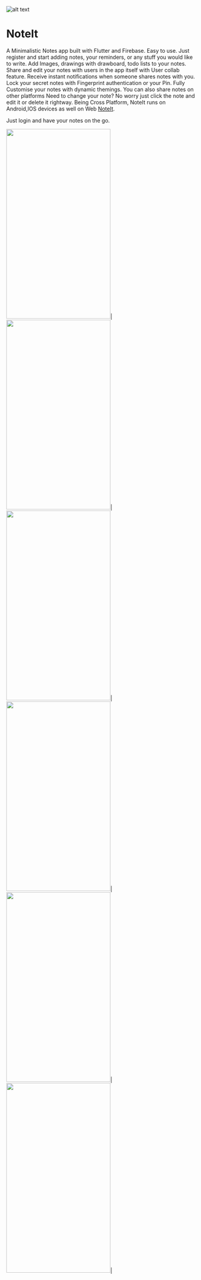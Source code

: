 ![alt text](https://user-images.githubusercontent.com/55880923/111069791-b516f780-84f4-11eb-8af6-bdb33bdded0a.png)

# NoteIt

A Minimalistic Notes app built with Flutter and Firebase.
Easy to use.
Just register and start adding notes, your reminders, or any stuff you would like to write.
Add Images, drawings with drawboard, todo lists to your notes.
Share and edit your notes with users in the app itself with User collab feature.
Receive instant notifications when someone shares notes with you.
Lock your secret notes with Fingerprint authentication or your Pin.
Fully Customise your notes with dynamic themings.
You can also share notes on other platforms
Need to change your note? No worry just click the note and edit it or delete it rightway.
Being Cross Platform, NoteIt runs on Android,IOS devices as well on Web <a href="https://noteit.live" target="_blank">NoteIt</a>.

Just login and have your notes on the go.

<img src="https://imgur.com/XKIHlU0.png" width="275" height="500">|<img src="https://imgur.com/TzOcbj8.png" width="275" height="500">|<img src="https://imgur.com/dGylOxP.png" width="275" height="500">|<img src="https://imgur.com/v3cvv6x.png" width="275" height="500">|<img src="https://imgur.com/YrljvHx.png" width="275" height="500">|<img src="https://imgur.com/5kBLHnG.png" width="275" height="500">|
